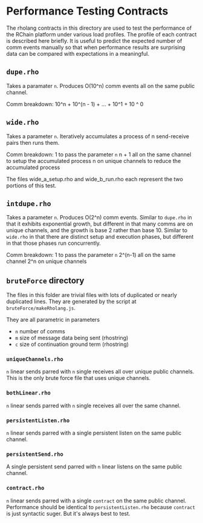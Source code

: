 Performance Testing Contracts
=============================

The rholang contracts in this directory are used to test the performance of the RChain platform under various load profiles. The profile of each contract is described here briefly. It is useful to predict the expected number of comm events manually so that when performance results are surprising data can be compared with expectations in a meaningful.

`dupe.rho`
--------
Takes a paramater `n`. Produces O(10^n) comm events all on the same public channel.

Comm breakdown:
10^n + 10^(n - 1) + ... + 10^1 + 10 ^ 0

`wide.rho`
----------
Takes a parameter `n`. Iteratively accumulates a process of n send-receive pairs then runs them.

Comm breakdown:
1 to pass the parameter `n`
n + 1 all on the same channel to setup the accumulated process
n on unique channels to reduce the accumulated process

The files wide_a_setup.rho and wide_b_run.rho each represent the two portions of this test.

`intdupe.rho`
--------
Takes a parameter `n`.  Produces O(2^n) comm events. Similar to `dupe.rho` in that it exhibits exponential growth, but different in that many comms are on unique channels, and the growth is base 2 rather than base 10. Similar to `wide.rho` in that there are distinct setup and execution phases, but different in that those phases run concurrently.

Comm breakdown:
1 to pass the parameter `n`
2^(n-1) all on the same channel
2^n on unique channels

`bruteForce` directory
------------
The files in this folder are trivial files with lots of duplicated or nearly duplicated lines. They are generated by the script at `bruteForce/makeRholang.js`.

They are all parametric in parameters
* `n` number of comms
* `m` size of message data being sent (rhostring)
* `c` size of continuation ground term (rhostring)

### `uniqueChannels.rho`
`n` linear sends parred with `n` single receives all over unique public channels. This is the only brute force file that uses unique channels.

### `bothLinear.rho`
`n` linear sends parred with `n` single receives all over the same channel.

### `persistentListen.rho`
`n` linear sends parred with a single persistent listen on the same public channel.

### `persistentSend.rho`
A single persistent send parred with `n` linear listens on the same public channel.

### `contract.rho`
`n` linear sends parred with a single `contract` on the same public channel. Performance should be identical to `persistentListen.rho` because `contract` is just syntactic suger. But it's always best to test.
